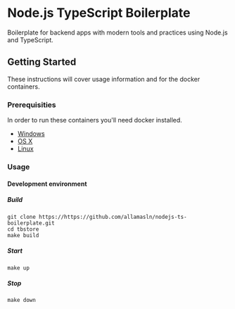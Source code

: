 # Node.js TypeScript Boilerplate

Boilerplate for backend apps with modern tools and practices using Node.js and TypeScript.

## Getting Started

These instructions will cover usage information and for the docker containers.

### Prerequisities

In order to run these containers you'll need docker installed.

- [Windows](https://docs.docker.com/windows/started)
- [OS X](https://docs.docker.com/mac/started/)
- [Linux](https://docs.docker.com/linux/started/)

### Usage

#### Development environment

##### Build

```shell
git clone https://https://github.com/allamasln/nodejs-ts-boilerplate.git
cd tbstore
make build
```

##### Start

```shell
make up
```

##### Stop

```shell
make down
```
